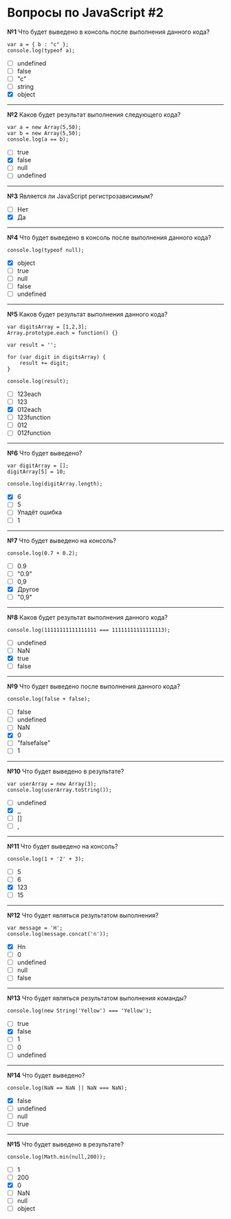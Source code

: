 # Вопросы по JavaScript #2

**№1** Что будет выведено в консоль после выполнения данного кода?

```
var a = { b : "c" };
console.log(typeof a);
```

- [ ] undefined
- [ ] false
- [ ] "c"
- [ ] string
- [x] object 

---

**№2** Каков будет результат выполнения следующего кода?

```
var a = new Array(5,50);
var b = new Array(5,50);
console.log(a == b);
```

- [ ] true
- [x] false
- [ ] null
- [ ] undefined 

---

**№3** Является ли JavaScript регистрозависимым?

- [ ] Нет
- [x] Да

---

**№4** Что будет выведено в консоль после выполнения данного кода?

```
console.log(typeof null);
```

- [x] object
- [ ] true
- [ ] null
- [ ] false
- [ ] undefined 

---

**№5** Каков будет результат выполнения данного кода?

```
var digitsArray = [1,2,3];
Array.prototype.each = function() {}

var result = '';

for (var digit in digitsArray) {
    result += digit;
}

console.log(result);
```

- [ ] 123each
- [ ] 123
- [x] 012each
- [ ] 123function
- [ ] 012
- [ ] 012function

---

**№6** Что будет выведено?

```
var digitArray = [];
digitArray[5] = 10;

console.log(digitArray.length);
```

- [x] 6
- [ ] 5
- [ ] Упадёт ошибка
- [ ] 1 

---

**№7** Что будет выведено на консоль?

```
console.log(0.7 + 0.2);
```

- [ ] 0.9
- [ ] "0.9"
- [ ] 0,9
- [x] Другое
- [ ] "0,9"

---

**№8** Каков будет результат выполнения данного кода?

```
console.log(11111111111111111 === 11111111111111113);
```

- [ ] undefined
- [ ] NaN
- [x] true
- [ ] false

---

**№9** Что будет выведено после выполнения данного кода?

```
console.log(false + false);
```

- [ ] false
- [ ] undefined
- [ ] NaN
- [x] 0
- [ ] "falsefalse"
- [ ] 1 

---

**№10** Что будет выведено в результате?

```
var userArray = new Array(3);
console.log(userArray.toString());
```

- [ ] undefined
- [x] ,,
- [ ] []
- [ ] ,

---

**№11** Что будет выведено на консоль?

```
console.log(1 + '2' + 3);
```

- [ ] 5
- [ ] 6
- [x] 123
- [ ] 15 

---

**№12** Что будет являться результатом выполнения?

```
var message = 'H';
console.log(message.concat('n'));
```

- [x] Hn
- [ ] 0
- [ ] undefined
- [ ] null
- [ ] false 

---

**№13** Что будет являться результатом выполнения команды?

```
console.log(new String('Yellow') === 'Yellow');
```

- [ ] true
- [x] false
- [ ] 1
- [ ] 0
- [ ] undefined 

---

**№14** Что будет выведено?

```
console.log(NaN == NaN || NaN === NaN);
```

- [x] false
- [ ] undefined
- [ ] null
- [ ] true 

---

**№15** Что будет выведено в результате?

```
console.log(Math.min(null,200));
```

- [ ] 1
- [ ] 200
- [x] 0
- [ ] NaN
- [ ] null
- [ ] object 

